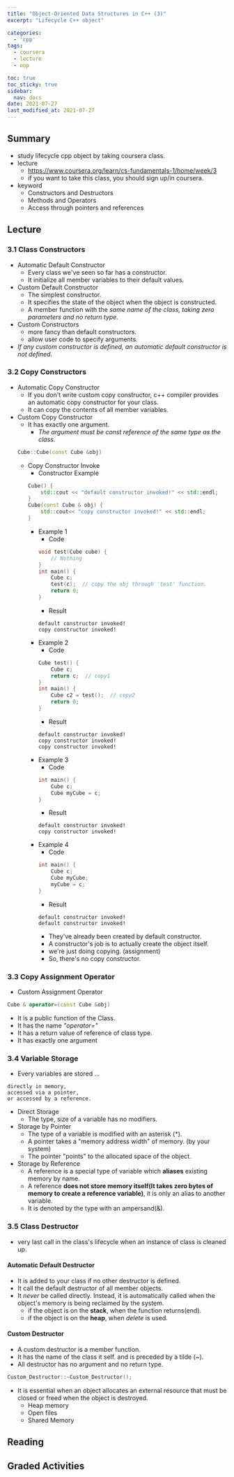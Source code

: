 ```yaml
---
title: "Object-Oriented Data Structures in C++ (3)"
excerpt: "Lifecycle C++ object"

categories:
  - 'cpp'
tags:
  - coursera
  - lecture
  - oop

toc: true
toc_sticky: true
sidebar:
  nav: docs
date: 2021-07-27
last_modified_at: 2021-07-27
---
```


## Summary

* study lifecycle cpp object by taking coursera class.
* lecture
  * https://www.coursera.org/learn/cs-fundamentals-1/home/week/3
  * if you want to take this class, you should sign up/in coursera.
* keyword
  * Constructors and Destructors
  * Methods and Operators
  * Access through pointers and references

## Lecture
### 3.1 Class Constructors

* Automatic Default Constructor
  * Every class we've seen so far has a constructor.
  * It initialize all member variables to their default values.
* Custom Default Constructor
  * The simplest constructor.
  * It specifies the state of the object when the object is constructed.
  * A member function with the *same name of the class, taking zero parameters and no return type.*
* Custom Constructors
  * more fancy than default constructors.
  * allow user code to specify arguments.
* *If any custom constructor is defined, an automatic default constructor is not defined.*

### 3.2 Copy Constructors

* Automatic Copy Constructor
  * If you don't write custom copy constructor, c++ compiler provides an automatic copy constructor for your class.
  * It can copy the contents of all member variables.
* Custom Copy Constructor
  * It has exactly one argument.
    * *The argument must be const reference of the same type as the class.*
  ```cpp
  Cube::Cube(const Cube &obj)
  ```
  * Copy Constructor Invoke
    * Constructor Example
    ```cpp
    Cube() {
        std::cout << "default constructor invoked!" << std::endl;
    }
    Cube(const Cube & obj) {
        std::cout<< "copy constructor invoked!" << std::endl;
    }
    ```
    * Example 1
      * Code
      ```cpp
      void test(Cube cube) {
          // Nothing
      }
      int main() {
          Cube c;
          test(c);  // copy the obj through 'test' function.
          return 0;
      }
      ```
      * Result
      ```
      default constructor invoked!
      copy constructor invoked!
      ```
    * Example 2
      * Code
      ```cpp
      Cube test() {
          Cube c;
          return c;  // copy1
      }
      int main() {
          Cube c2 = test();  // copy2
          return 0;
      }
      ```
      * Result
      ```
      default constructor invoked!
      copy constructor invoked!
      copy constructor invoked!
      ```
    * Example 3
      * Code
      ```cpp
      int main() {
          Cube c;
          Cube myCube = c;
      }
      ```
      * Result
      ```
      default constructor invoked!
      copy constructor invoked!
      ```
    * Example 4
      * Code
      ```cpp
      int main() {
          Cube c;
          Cube myCube;
          myCube = c;
      }
      ```
      * Result
      ```
      default constructor invoked!
      default constructor invoked!
      ```
        * They've already been created by default constructor.
        * A constructor's job is to actually create the object itself.
        * we're just doing copying. (assignment)
        * So, there's no copy constructor.

### 3.3 Copy Assignment Operator

* Custom Assignment Operator
```cpp
Cube & operator=(const Cube &obj)
```
  * It is a public function of the Class.
  * It has the name *"operator="*
  * It has a return value of reference of class type.
  * It has exactly one argument

### 3.4 Variable Storage

* Every variables are stored ...
```
directly in memory,
accessed via a pointer,
or accessed by a reference.
```
* Direct Storage
  * The type, size of a variable has no modifiers.
* Storage by Pointer
  * The type of a variable is modified with an asterisk (*).
  * A pointer takes a "memory address width" of memory. (by your system)
  * The pointer "points" to the allocated space of the object. 
* Storage by Reference
  * A reference is a special type of variable which **aliases** existing memory by name.
  * A reference **does not store memory itself(It takes zero bytes of memory to create a reference variable)**, it is only an alias to another variable.
  * It is denoted by the type with an ampersand(&).

### 3.5 Class Destructor

* very last call in the class's lifecycle when an instance of class is cleaned up.

#### Automatic Default Destructor 

* It is added to your class if no other destructor is defined.
* It call the default destructor of all member objects.
* It *never* be called directly. Instead, it is automatically called when the object's memory is being reclaimed by the system.
  * if the object is on the **stack**, when the function returns(end).
  * if the object is on the **heap**, when *delete* is used.

#### Custom Destructor 

* A custom destructor is a member function.
* It has the name of the class it self. and is preceded by a tilde (~).
* All destructor has no argument and no return type.
```cpp
Custom_Destructor::~Custom_Destructor();
```
* It is essential when an object allocates an external resource that must be closed or freed when the object is destroyed.
  * Heap memory
  * Open files
  * Shared Memory

## Reading

## Graded Activities